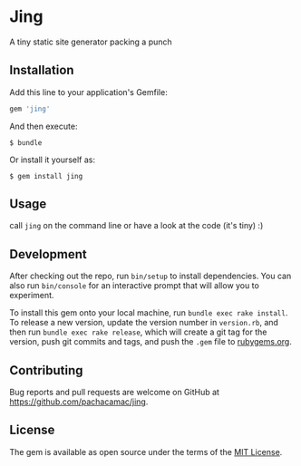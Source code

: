 # Jing

A tiny static site generator packing a punch

## Installation

Add this line to your application's Gemfile:

```ruby
gem 'jing'
```

And then execute:

    $ bundle

Or install it yourself as:

    $ gem install jing

## Usage

call `jing` on the command line or have a look at the code (it's tiny) :)

## Development

After checking out the repo, run `bin/setup` to install dependencies. You can also run `bin/console` for an interactive prompt that will allow you to experiment.

To install this gem onto your local machine, run `bundle exec rake install`. To release a new version, update the version number in `version.rb`, and then run `bundle exec rake release`, which will create a git tag for the version, push git commits and tags, and push the `.gem` file to [rubygems.org](https://rubygems.org).

## Contributing

Bug reports and pull requests are welcome on GitHub at https://github.com/pachacamac/jing.

## License

The gem is available as open source under the terms of the [MIT License](https://opensource.org/licenses/MIT).
